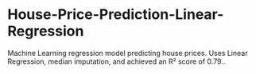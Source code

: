 # House-Price-Prediction-Linear-Regression
Machine Learning regression model predicting house prices. Uses Linear Regression, median imputation, and achieved an R² score of 0.79..
